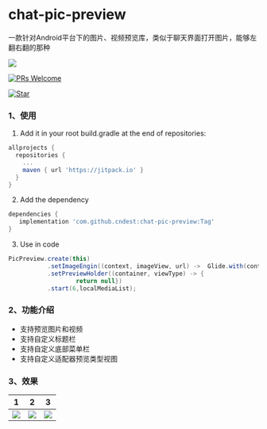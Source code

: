 # chat-pic-preview
一款针对Android平台下的图片、视频预览库，类似于聊天界面打开图片，能够左翻右翻的那种

[![](https://jitpack.io/v/cndest/chat-pic-preview.svg)](https://jitpack.io/#cndest/chat-pic-preview)

[![PRs Welcome](https://img.shields.io/badge/PRs-Welcome-brightgreen.svg)](https://github.com/cndest)

[![Star](https://img.shields.io/github/stars/cndest/chat-pic-preview.svg)](https://github.com/cndest/chat-pic-preview)

###  1、使用

1. Add it in your root build.gradle at the end of repositories:

```groovy
allprojects {
  repositories {
    ...
    maven { url 'https://jitpack.io' }
  }
}
```

2. Add the dependency

```groovy
dependencies {
   implementation 'com.github.cndest:chat-pic-preview:Tag'
}
```

3. Use in code

```java
PicPreview.create(this)
           .setImageEngin((context, imageView, url) -> 	Glide.with(context).load(url).into(imageView))
           .setPreviewHolder((container, viewType) -> {
                   return null})
           .start(6,localMediaList);
```

### 2、功能介绍

- 支持预览图片和视频
- 支持自定义标题栏
- 支持自定义底部菜单栏
- 支持自定义适配器预览类型视图

### 3、效果

| 1                                                            | 2                                                            | 3                                                            |
| ------------------------------------------------------------ | ------------------------------------------------------------ | ------------------------------------------------------------ |
| ![](https://github.com/cndest/chat-pic-preview/blob/master/images/1.png) | ![](https://github.com/cndest/chat-pic-preview/blob/master/images/2.png) | ![](https://github.com/cndest/chat-pic-preview/blob/master/images/3.png) |

